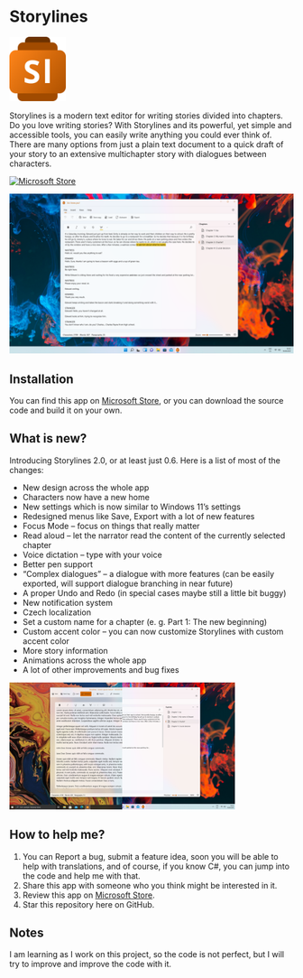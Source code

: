 # Storylines
<img src="./Logo and Screenshots/Storylines-icon.png" width="100"/>

Storylines is a modern text editor for writing stories divided into chapters. 
Do you love writing stories? With Storylines and its powerful, yet simple and accessible tools, you can easily write anything you could ever think of. There are many options from just a plain text document to a quick draft of your story to an extensive multichapter story with dialogues between characters.

[![Microsoft Store](https://img.shields.io/static/v1?label=Microsoft&message=Download&color=blue&style=for-the-badge&logo=microsoft)](https://www.microsoft.com/store/apps/9PN77P9WJ3CX) 

<img src="./Logo and Screenshots/0-6/Storylines-0-6-image-1.png" width="600"/>

## **Installation**
You can find this app on [Microsoft Store](https://www.microsoft.com/store/apps/9PN77P9WJ3CX), or you can download the source code and build it on your own.

## **What is new?**
Introducing Storylines 2.0, or at least just 0.6. Here is a list of most of the changes:
* New design across the whole app
* Characters now have a new home
* New settings which is now similar to Windows 11’s settings
* Redesigned menus like Save, Export with a lot of new features 
* Focus Mode – focus on things that really matter
* Read aloud – let the narrator read the content of the currently selected chapter
* Voice dictation – type with your voice
* Better pen support
* “Complex dialogues” – a dialogue with more features (can be easily exported, will support dialogue branching in near future)
* A proper Undo and Redo (in special cases maybe still a little bit buggy)
* New notification system
* Czech localization
* Set a custom name for a chapter (e. g. Part 1: The new beginning)
* Custom accent color – you can now customize Storylines with custom accent color
* More story information
* Animations across the whole app
* A lot of other improvements and bug fixes

<img src="./Logo and Screenshots/Storylines-0-5vs0-6.png" width="400"/>

## **How to help me?**
1. You can Report a bug, submit a feature idea, soon you will be able to help with translations, and of course, if you know C#, you can jump into the code and help me with that.
2. Share this app with someone who you think might be interested in it.
3. Review this app on [Microsoft Store](https://www.microsoft.com/store/apps/9PN77P9WJ3CX).
4. Star this repository here on GitHub.
<!--5. If this still is not enough for you, you can support me and my work on GitHub Sponsors.-->

## **Notes**
I am learning as I work on this project, so the code is not perfect, but I will try to improve and improve the code with it.

